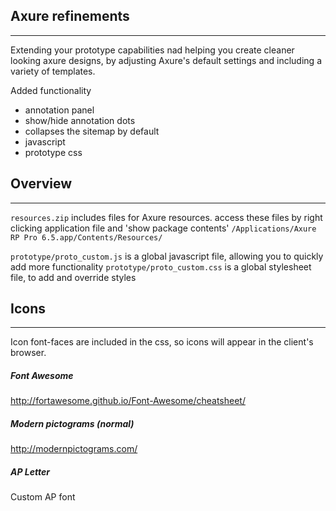 ## Axure refinements
--------------
Extending your prototype capabilities nad helping you create cleaner looking axure designs, by adjusting Axure's default settings and including a variety of templates.

Added functionality
- annotation panel
- show/hide annotation dots
- collapses the sitemap by default
- javascript
- prototype css

## Overview
--------------
`resources.zip` includes files for Axure resources. access these files by right clicking application file and 'show package contents'
`/Applications/Axure RP Pro 6.5.app/Contents/Resources/`

`prototype/proto_custom.js` is a global javascript file, allowing you to quickly add more functionality
`prototype/proto_custom.css` is a global stylesheet file, to add and override styles


## Icons
--------------
Icon font-faces are included in the css, so icons will appear in the client's browser.

##### Font Awesome
http://fortawesome.github.io/Font-Awesome/cheatsheet/

##### Modern pictograms (normal)
http://modernpictograms.com/

##### AP Letter
Custom AP font
